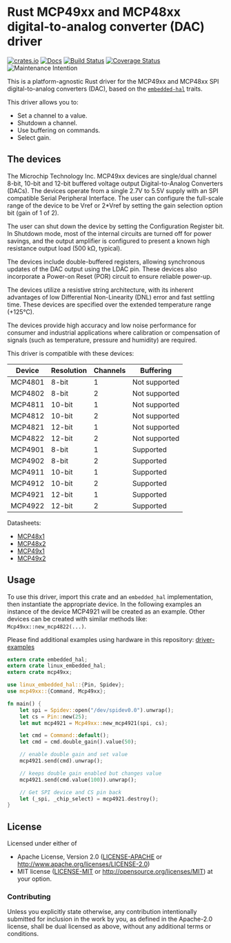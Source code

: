 # Rust MCP49xx and MCP48xx digital-to-analog converter (DAC) driver

[![crates.io](https://img.shields.io/crates/v/mcp49xx.svg)](https://crates.io/crates/mcp49xx)
[![Docs](https://docs.rs/mcp49xx/badge.svg)](https://docs.rs/mcp49xx)
[![Build Status](https://travis-ci.org/eldruin/mcp49xx-rs.svg?branch=master)](https://travis-ci.org/eldruin/mcp49xx-rs)
[![Coverage Status](https://coveralls.io/repos/github/eldruin/mcp49xx-rs/badge.svg?branch=master)](https://coveralls.io/github/eldruin/mcp49xx-rs?branch=master)
![Maintenance Intention](https://img.shields.io/badge/maintenance-actively--developed-brightgreen.svg)

This is a platform-agnostic Rust driver for the MCP49xx and MCP48xx SPI
digital-to-analog converters (DAC), based on the [`embedded-hal`] traits.

[`embedded-hal`]: https://github.com/rust-embedded/embedded-hal

This driver allows you to:
- Set a channel to a value.
- Shutdown a channel.
- Use buffering on commands.
- Select gain.

## The devices
The Microchip Technology Inc. MCP49xx devices are single/dual channel 8-bit,
10-bit and 12-bit buffered voltage output Digital-to-Analog Converters
(DACs). The devices operate from a single 2.7V to 5.5V supply with an SPI
compatible Serial Peripheral Interface. The user can configure the
full-scale range of the device to be Vref or 2*Vref by setting the gain
selection option bit (gain of 1 of 2).

The user can shut down the device by setting the Configuration Register bit.
In Shutdown mode, most of the internal circuits are turned off for power
savings, and the output amplifier is configured to present a known high
resistance output load (500 kΩ, typical).

The devices include double-buffered registers, allowing synchronous updates
of the DAC output using the LDAC pin. These devices also incorporate a
Power-on Reset (POR) circuit to ensure reliable power-up.

The devices utilize a resistive string architecture, with its inherent
advantages of low Differential Non-Linearity (DNL) error and fast settling
time. These devices are specified over the extended temperature range (+125°C).

The devices provide high accuracy and low noise performance for consumer
and industrial applications where calibration or compensation of signals
(such as temperature, pressure and humidity) are required.

This driver is compatible with these devices:

| Device  | Resolution | Channels | Buffering     |
|---------|------------|----------|---------------|
| MCP4801 | 8-bit      | 1        | Not supported |
| MCP4802 | 8-bit      | 2        | Not supported |
| MCP4811 | 10-bit     | 1        | Not supported |
| MCP4812 | 10-bit     | 2        | Not supported |
| MCP4821 | 12-bit     | 1        | Not supported |
| MCP4822 | 12-bit     | 2        | Not supported |
| MCP4901 | 8-bit      | 1        | Supported     |
| MCP4902 | 8-bit      | 2        | Supported     |
| MCP4911 | 10-bit     | 1        | Supported     |
| MCP4912 | 10-bit     | 2        | Supported     |
| MCP4921 | 12-bit     | 1        | Supported     |
| MCP4922 | 12-bit     | 2        | Supported     |

Datasheets:
- [MCP48x1](http://ww1.microchip.com/downloads/en/DeviceDoc/22244B.pdf)
- [MCP48x2](http://ww1.microchip.com/downloads/en/DeviceDoc/20002249B.pdf)
- [MCP49x1](http://ww1.microchip.com/downloads/en/DeviceDoc/22248a.pdf)
- [MCP49x2](http://ww1.microchip.com/downloads/en/DeviceDoc/22250A.pdf)

## Usage

To use this driver, import this crate and an `embedded_hal` implementation,
then instantiate the appropriate device.
In the following examples an instance of the device MCP4921 will be created
as an example. Other devices can be created with similar methods like:
`Mcp49xx::new_mcp4822(...)`.

Please find additional examples using hardware in this repository: [driver-examples]

[driver-examples]: https://github.com/eldruin/driver-examples

```rust
extern crate embedded_hal;
extern crate linux_embedded_hal;
extern crate mcp49xx;

use linux_embedded_hal::{Pin, Spidev};
use mcp49xx::{Command, Mcp49xx};

fn main() {
    let spi = Spidev::open("/dev/spidev0.0").unwrap();
    let cs = Pin::new(25);
    let mut mcp4921 = Mcp49xx::new_mcp4921(spi, cs);

    let cmd = Command::default();
    let cmd = cmd.double_gain().value(50);

    // enable double gain and set value
    mcp4921.send(cmd).unwrap();

    // keeps double gain enabled but changes value
    mcp4921.send(cmd.value(100)).unwrap();

    // Get SPI device and CS pin back
    let (_spi, _chip_select) = mcp4921.destroy();
}
```

## License

Licensed under either of

 * Apache License, Version 2.0 ([LICENSE-APACHE](LICENSE-APACHE) or
   http://www.apache.org/licenses/LICENSE-2.0)
 * MIT license ([LICENSE-MIT](LICENSE-MIT) or
   http://opensource.org/licenses/MIT) at your option.

### Contributing

Unless you explicitly state otherwise, any contribution intentionally submitted
for inclusion in the work by you, as defined in the Apache-2.0 license, shall
be dual licensed as above, without any additional terms or conditions.

